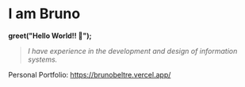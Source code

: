 # I am Bruno

**greet("Hello World!! 👋");**

>_I have experience in the development and design of information systems._

Personal Portfolio:
https://brunobeltre.vercel.app/
